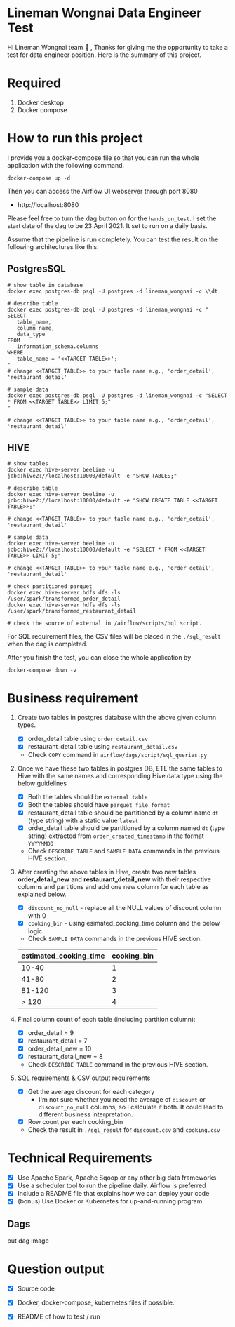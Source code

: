 # Lineman Wongnai Data Engineer Test

Hi Lineman Wongnai team :wave: , Thanks for giving me the opportunity to take a test for data engineer position. Here is the summary of this project.

# Required

1. Docker desktop
2. Docker compose

# How to run this project
I provide you a docker-compose file so that you can run the whole application with the following command.

```
docker-compose up -d
```

Then you can access the Airflow UI webserver through port 8080
- http://localhost:8080

Please feel free to turn the dag button on for the `hands_on_test`.
I set the start date of the dag to be 23 April 2021. It set to run on a daily basis.

Assume that the pipeline is run completely. You can test the result on the following architectures like this.

## PostgresSQL

```
# show table in database
docker exec postgres-db psql -U postgres -d lineman_wongnai -c \\dt
```
```
# describe table
docker exec postgres-db psql -U postgres -d lineman_wongnai -c "
SELECT 
   table_name, 
   column_name, 
   data_type 
FROM 
   information_schema.columns
WHERE 
   table_name = '<<TARGET TABLE>>';
"
# change <<TARGET TABLE>> to your table name e.g., 'order_detail', 'restaurant_detail'
```
```
# sample data
docker exec postgres-db psql -U postgres -d lineman_wongnai -c "SELECT * FROM <<TARGET TABLE>> LIMIT 5;"
"

# change <<TARGET TABLE>> to your table name e.g., 'order_detail', 'restaurant_detail'
```

## HIVE

```
# show tables
docker exec hive-server beeline -u jdbc:hive2://localhost:10000/default -e "SHOW TABLES;"
```

```
# describe table
docker exec hive-server beeline -u jdbc:hive2://localhost:10000/default -e "SHOW CREATE TABLE <<TARGET TABLE>>;"

# change <<TARGET TABLE>> to your table name e.g., 'order_detail', 'restaurant_detail'
```

```
# sample data
docker exec hive-server beeline -u jdbc:hive2://localhost:10000/default -e "SELECT * FROM <<TARGET TABLE>> LIMIT 5;"

# change <<TARGET TABLE>> to your table name e.g., 'order_detail', 'restaurant_detail'
```

```
# check partitioned parquet
docker exec hive-server hdfs dfs -ls /user/spark/transformed_order_detail
docker exec hive-server hdfs dfs -ls /user/spark/transformed_restaurant_detail

# check the source of external in /airflow/scripts/hql script.
```

For SQL requirement files, the CSV files will be placed in the `./sql_result` when the dag is completed.

After you finish the test, you can close the whole application by
```
docker-compose down -v
```



#  Business requirement
1. Create two tables in postgres database with the above given column types.
    - [X] order_detail table using `order_detail.csv`
    - [X] restaurant_detail table using `restaurant_detail.csv`
    - Check `COPY` command in `airflow/dags/script/sql_queries.py`

2. Once we have these two tables in postgres DB, ETL the same tables to Hive with the same names and corresponding Hive data type using the below guidelines
    - [X] Both the tables should be `external table`
    - [X] Both the tables should have `parquet file format`
    - [X] restaurant_detail table should be partitioned by a column name `dt` (type string) with a static value `latest`
    - [X] order_detail table should be partitioned by a column named `dt` (type string) extracted from `order_created_timestamp` in the format `YYYYMMDD`
    - Check `DESCRIBE TABLE` and `SAMPLE DATA` commands in the previous HIVE section.

3. After creating the above tables in Hive, create two new tables __order_detail_new__ and __restaurant_detail_new__ with their respective columns and partitions and add one new column for each table as explained below.
    - [X] `discount_no_null` - replace all the NULL values of discount column with 0
    - [X] `cooking_bin` - using esimated_cooking_time column and the below logic
    - Check `SAMPLE DATA` commands in the previous HIVE section.
    
    |estimated_cooking_time |cooking_bin|
    |-----  |--------   |
    |10-40  |1          |
    |41-80  |2          |
    |81-120 |3          |
    |> 120  |4          |

4. Final column count of each table (including partition column):

    - [X] order_detail = 9
    - [X] restaurant_detail = 7
    - [X] order_detail_new = 10
    - [X] restaurant_detail_new = 8 
    - Check `DESCRIBE TABLE` command in the previous HIVE section.

5. SQL requirements & CSV output requirements
    - [X] Get the average discount for each category
        - I'm not sure whether you need the average of `discount` or `discount_no_null` columns, so I calculate it both. It could lead to different business interpretation.
    - [X] Row count per each cooking_bin
    - Check the result in `./sql_result` for `discount.csv` and `cooking.csv`

# Technical Requirements
- [X] Use Apache Spark, Apache Sqoop or any other big data frameworks
- [X] Use a scheduler tool to run the pipeline daily. Airflow is preferred
- [X] Include a README file that explains how we can deploy your code
- [X] (bonus) Use Docker or Kubernetes for up-and-running program

## Dags

put dag image

# Question output
- [X] Source code 
- [X] Docker, docker-compose, kubernetes files if possible.
- [X] README of how to test / run




